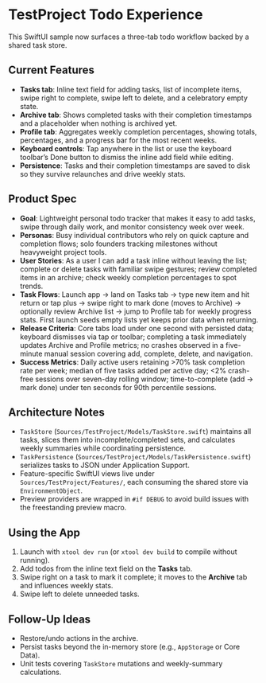 # TestProject Todo Experience

This SwiftUI sample now surfaces a three-tab todo workflow backed by a shared task store.

## Current Features
- **Tasks tab**: Inline text field for adding tasks, list of incomplete items, swipe right to complete, swipe left to delete, and a celebratory empty state.
- **Archive tab**: Shows completed tasks with their completion timestamps and a placeholder when nothing is archived yet.
- **Profile tab**: Aggregates weekly completion percentages, showing totals, percentages, and a progress bar for the most recent weeks.
- **Keyboard controls**: Tap anywhere in the list or use the keyboard toolbar’s Done button to dismiss the inline add field while editing.
- **Persistence**: Tasks and their completion timestamps are saved to disk so they survive relaunches and drive weekly stats.

## Product Spec
- **Goal**: Lightweight personal todo tracker that makes it easy to add tasks, swipe through daily work, and monitor consistency week over week.
- **Personas**: Busy individual contributors who rely on quick capture and completion flows; solo founders tracking milestones without heavyweight project tools.
- **User Stories**: As a user I can add a task inline without leaving the list; complete or delete tasks with familiar swipe gestures; review completed items in an archive; check weekly completion percentages to spot trends.
- **Task Flows**: Launch app → land on Tasks tab → type new item and hit return or tap plus → swipe right to mark done (moves to Archive) → optionally review Archive list → jump to Profile tab for weekly progress stats. First launch seeds empty lists yet keeps prior data when returning.
- **Release Criteria**: Core tabs load under one second with persisted data; keyboard dismisses via tap or toolbar; completing a task immediately updates Archive and Profile metrics; no crashes observed in a five-minute manual session covering add, complete, delete, and navigation.
- **Success Metrics**: Daily active users retaining >70% task completion rate per week; median of five tasks added per active day; <2% crash-free sessions over seven-day rolling window; time-to-complete (add → mark done) under ten seconds for 90th percentile sessions.

## Architecture Notes
- `TaskStore` (`Sources/TestProject/Models/TaskStore.swift`) maintains all tasks, slices them into incomplete/completed sets, and calculates weekly summaries while coordinating persistence.
- `TaskPersistence` (`Sources/TestProject/Models/TaskPersistence.swift`) serializes tasks to JSON under Application Support.
- Feature-specific SwiftUI views live under `Sources/TestProject/Features/`, each consuming the shared store via `EnvironmentObject`.
- Preview providers are wrapped in `#if DEBUG` to avoid build issues with the freestanding preview macro.

## Using the App
1. Launch with `xtool dev run` (or `xtool dev build` to compile without running).
2. Add todos from the inline text field on the **Tasks** tab.
3. Swipe right on a task to mark it complete; it moves to the **Archive** tab and influences weekly stats.
4. Swipe left to delete unneeded tasks.

## Follow-Up Ideas
- Restore/undo actions in the archive.
- Persist tasks beyond the in-memory store (e.g., `AppStorage` or Core Data).
- Unit tests covering `TaskStore` mutations and weekly-summary calculations.
